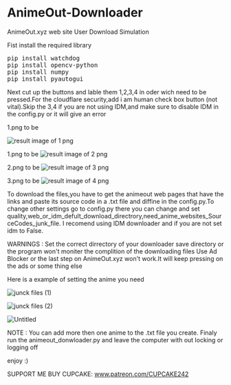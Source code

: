 # AnimeOut-Downloader
AnimeOut.xyz web site User Download Simulation

Fist install the required library

<pre>
pip install watchdog
pip install opencv-python
pip install numpy
pip install pyautogui
</pre>
Next cut up the buttons and lable them 1,2,3,4 in oder wich need to be pressed.For the cloudflare security,add i am human check box button (not vital).Skip the 3,4 if you are not using IDM,and make sure to disable IDM in the config.py or it will give an error

1.png to be

![result image of 1 png](https://github.com/Pamuditha190/AnimeOut-Downloader/assets/83724924/cc7e6fbc-6e6b-4b43-b0f9-e1946288a02b)

1.png to be
![result image of 2 png](https://github.com/Pamuditha190/AnimeOut-Downloader/assets/83724924/dc95157b-2c2c-4596-8b3a-bf1a0e631e51)

2.png to be
![result image of 3 png](https://github.com/Pamuditha190/AnimeOut-Downloader/assets/83724924/70eae647-cee3-4e81-b0af-897d4b404656)

3.png to be
![result image of 4 png](https://github.com/Pamuditha190/AnimeOut-Downloader/assets/83724924/79723eb4-3e6d-4c86-8eda-742db6cc6088)

To download the files,you have to get the animeout web pages that have the links and paste its source code in a .txt file and diffine in the config.py.To change other settings go to config.py there you can change and set quality,web_or_idm_defult_download_directrory,need_anime_websites_SourceCodes_junk_file.
I recomend using IDM downloader and if you are not set idm to False.

WARNINGS : Set the correct dirrectory of your downloader save directory or the program won't moniter the complition of the downloading files
           Use Ad Blocker or the last step on AnimeOut.xyz won't work.It will keep pressing on the ads or some thing else
           
Here is a example of setting the anime you need

![junck files (1)](https://github.com/Pamuditha190/AnimeOut-Downloader/assets/83724924/df97fdb0-9abe-43b1-8708-a64af7e6caad)

![junck files (2)](https://github.com/Pamuditha190/AnimeOut-Downloader/assets/83724924/af0ce0f3-0c6f-4886-8031-484f325a5333)

![Untitled](https://github.com/Pamuditha190/AnimeOut-Downloader/assets/83724924/45c8f717-a7bd-4bca-9b77-287c1a8febf1)

NOTE : You can add more then one anime to the .txt file you create.
Finaly run the animeout_donwloader.py and leave the computer with out locking or logging off

enjoy :)

SUPPORT ME BUY CUPCAKE: <url> www.patreon.com/CUPCAKE242 </url>
